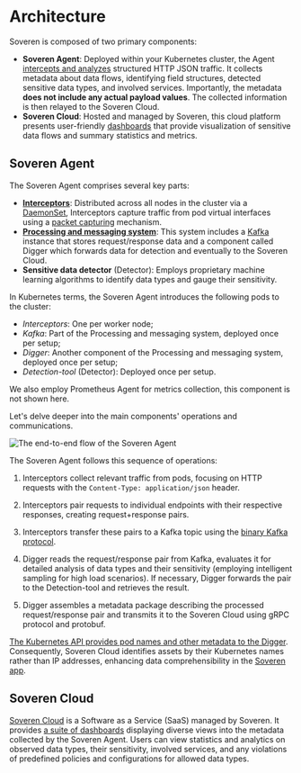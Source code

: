 # Architecture

Soveren is composed of two primary components:

* **Soveren Agent**: Deployed within your Kubernetes cluster, the Agent [intercepts and analyzes](../../getting-started/quick-start/) structured HTTP JSON traffic. It collects metadata about data flows, identifying field structures, detected sensitive data types, and involved services. Importantly, the metadata **does not include any actual payload values**. The collected information is then relayed to the Soveren Cloud.
* **Soveren Cloud**: Hosted and managed by Soveren, this cloud platform presents user-friendly [dashboards](../../user-guide/overview/) that provide visualization of sensitive data flows and summary statistics and metrics.

## Soveren Agent

The Soveren Agent comprises several key parts:

* [**Interceptors**](../traffic-interception/): Distributed across all nodes in the cluster via a [DaemonSet](https://kubernetes.io/docs/concepts/workloads/controllers/daemonset/), Interceptors capture traffic from pod virtual interfaces using a [packet capturing](https://www.tcpdump.org/) mechanism.
* [**Processing and messaging system**](../traffic-processing/): This system includes a [Kafka](https://kafka.apache.org/) instance that stores request/response data and a component called Digger which forwards data for detection and eventually to the Soveren Cloud.
* **Sensitive data detector** (Detector): Employs proprietary machine learning algorithms to identify data types and gauge their sensitivity.

In Kubernetes terms, the Soveren Agent introduces the following pods to the cluster:

* _Interceptors_: One per worker node;
* _Kafka_: Part of the Processing and messaging system, deployed once per setup;
* _Digger_: Another component of the Processing and messaging system, deployed once per setup;
* _Detection-tool_ (Detector): Deployed once per setup.

We also employ Prometheus Agent for metrics collection, this component is not shown here.

Let's delve deeper into the main components' operations and communications.

![The end-to-end flow of the Soveren Agent](../../img/architecture/agent-flow.png "The end-to-end flow of the Soveren Agent")

The Soveren Agent follows this sequence of operations:

1. Interceptors collect relevant traffic from pods, focusing on HTTP requests with the `Content-Type: application/json` header.

2. Interceptors pair requests to individual endpoints with their respective responses, creating request+response pairs.

3. Interceptors transfer these pairs to a Kafka topic using the [binary Kafka protocol](https://kafka.apache.org/protocol.html).

4. Digger reads the request/response pair from Kafka, evaluates it for detailed analysis of data types and their sensitivity (employing intelligent sampling for high load scenarios). If necessary, Digger forwards the pair to the Detection-tool and retrieves the result.

5. Digger assembles a metadata package describing the processed request/response pair and transmits it to the Soveren Cloud using gRPC protocol and protobuf.

[The Kubernetes API provides pod names and other metadata to the Digger](../k8s-metadata/). Consequently, Soveren Cloud identifies assets by their Kubernetes names rather than IP addresses, enhancing data comprehensibility in the [Soveren app](https://app.soveren.io/).

## Soveren Cloud

[Soveren Cloud](https://app.soveren.io/) is a Software as a Service (SaaS) managed by Soveren. It provides [a suite of dashboards](../../user-guide/overview/) displaying diverse views into the metadata collected by the Soveren Agent. Users can view statistics and analytics on observed data types, their sensitivity, involved services, and any violations of predefined policies and configurations for allowed data types.
